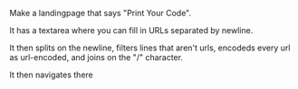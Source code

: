 Make a landingpage that says "Print Your Code".

It has a textarea where you can fill in URLs separated by newline.

It then splits on the newline, filters lines that aren't urls, encodeds every url as url-encoded, and joins on the "/" character.

It then navigates there
